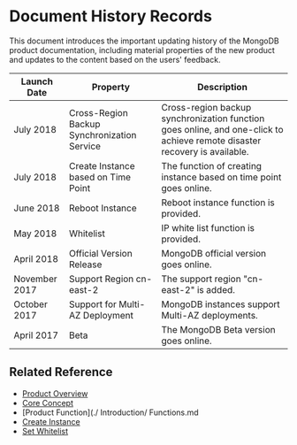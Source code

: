 # Document History Records

This document introduces the important updating history of the MongoDB product documentation, including material properties of the new product and updates to the content based on the users' feedback.

| Launch Date | Property | Description |
|-|-|-|
| July 2018 | Cross-Region Backup Synchronization Service | Cross-region backup synchronization function goes online, and one-click to achieve remote disaster recovery is available. |
|July 2018|Create Instance based on Time Point | The function of creating instance based on time point goes online. |
|June 2018|Reboot Instance| Reboot instance function is provided. |
| May 2018 | Whitelist | IP white list function is provided. |
| April 2018 | Official Version Release | MongoDB official version goes online. |
|November 2017|Support Region cn-east-2| The support region "cn-east-2" is added. |
|October 2017|Support for Multi-AZ Deployment | MongoDB instances support Multi-AZ deployments. |
| April 2017 | Beta | The MongoDB Beta version goes online. |


## Related Reference

- [Product Overview](../Introduction/What-Is-MongoDB.md)
- [Core Concept](../Introduction/Core-Concepts.md)
- [Product Function](./ Introduction/ Functions.md
- [Create Instance](../Getting-Started/Create-Instance.md)
- [Set Whitelist](..//Getting-Started/Set-Whitelist.md)
